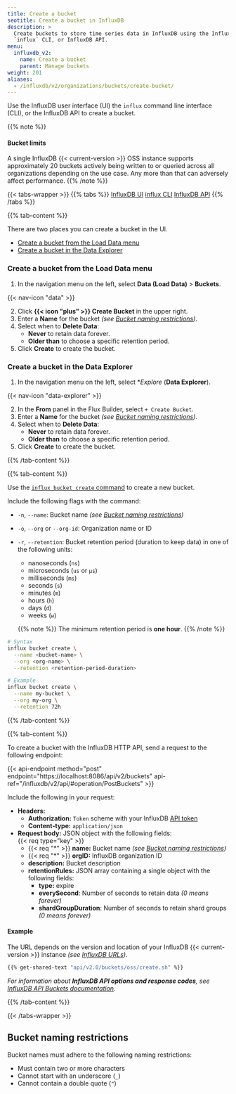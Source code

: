 ```yaml
---
title: Create a bucket
seotitle: Create a bucket in InfluxDB
description: >
  Create buckets to store time series data in InfluxDB using the InfluxDB UI,
  `influx` CLI, or InfluxDB API.
menu:
  influxdb_v2:
    name: Create a bucket
    parent: Manage buckets
weight: 201
aliases:
  - /influxdb/v2/organizations/buckets/create-bucket/
---
```


Use the InfluxDB user interface (UI) the `influx` command line interface (CLI),
or the InfluxDB API to create a bucket.

{{% note %}}
#### Bucket limits
A single InfluxDB {{< current-version >}} OSS instance supports approximately 20 buckets actively being
written to or queried across all organizations depending on the use case.
Any more than that can adversely affect performance.
{{% /note %}}

{{< tabs-wrapper >}}
{{% tabs %}}
[InfluxDB UI](#)
[influx CLI](#)
[InfluxDB API](#)
{{% /tabs %}}

<!------------------------------ BEGIN UI CONTENT ----------------------------->
{{% tab-content %}}

There are two places you can create a bucket in the UI.

- [Create a bucket from the Load Data menu](#create-a-bucket-from-the-load-data-menu)
- [Create a bucket in the Data Explorer](#create-a-bucket-in-the-data-explorer)

### Create a bucket from the Load Data menu

1.  In the navigation menu on the left, select **Data (Load Data)** > **Buckets**.

{{< nav-icon "data" >}}

2.  Click **{{< icon "plus" >}} Create Bucket** in the upper right.
3.  Enter a **Name** for the bucket 
    _(see [Bucket naming restrictions](#bucket-naming-restrictions))_.
4.  Select when to **Delete Data**:
    - **Never** to retain data forever.  
    - **Older than** to choose a specific retention period.
5.  Click **Create** to create the bucket.

### Create a bucket in the Data Explorer

1.  In the navigation menu on the left, select **Explore* (**Data Explorer**).

{{< nav-icon "data-explorer" >}}

2.  In the **From** panel in the Flux Builder, select `+ Create Bucket`.
3.  Enter a **Name** for the bucket 
    _(see [Bucket naming restrictions](#bucket-naming-restrictions))_.
4.  Select when to **Delete Data**:
    - **Never** to retain data forever.  
    - **Older than** to choose a specific retention period.
5.  Click **Create** to create the bucket.

{{% /tab-content %}}
<!------------------------------- END UI CONTENT ------------------------------>


<!----------------------------- BEGIN CLI CONTENT ----------------------------->
{{% tab-content %}}

Use the [`influx bucket create` command](/influxdb/v2/reference/cli/influx/bucket/create)
to create a new bucket.

Include the following flags with the command:

- `-n`, `--name`: Bucket name
    _(see [Bucket naming restrictions](#bucket-naming-restrictions))_
- `-o`, `--org` or `--org-id`: Organization name or ID
- `-r`, `--retention`: Bucket retention period (duration to keep data) in one of the following units:
  - nanoseconds (`ns`)
  - microseconds (`us` or `µs`)
  - milliseconds (`ms`)
  - seconds (`s`)
  - minutes (`m`)
  - hours (`h`)
  - days (`d`)
  - weeks (`w`)

  {{% note %}}
  The minimum retention period is **one hour**.
  {{% /note %}}

```sh
# Syntax
influx bucket create \
  --name <bucket-name> \
  --org <org-name> \
  --retention <retention-period-duration>

# Example
influx bucket create \
  --name my-bucket \
  --org my-org \
  --retention 72h
```

{{% /tab-content %}}
<!------------------------------ END CLI CONTENT ------------------------------>

<!----------------------------- BEGIN API CONTENT ----------------------------->
{{% tab-content %}}

To create a bucket with the InfluxDB HTTP API, send a request to the following endpoint:

{{< api-endpoint method="post" endpoint="https://localhost:8086/api/v2/buckets" api-ref="/influxdb/v2/api/#operation/PostBuckets" >}}

Include the following in your request:

- **Headers:**
  - **Authorization:** `Token` scheme with your InfluxDB [API token](/influxdb/v2/admin/tokens/)
  - **Content-type:** `application/json`
- **Request body:** JSON object with the following fields:  
  {{< req type="key" >}}
  - {{< req "\*" >}} **name:** Bucket name
    _(see [Bucket naming restrictions](#bucket-naming-restrictions))_
  - {{< req "\*" >}} **orgID:** InfluxDB organization ID
  - **description:** Bucket description
  - **retentionRules:** JSON array containing a single object
    with the following fields:
    - **type:** expire
    - **everySecond**: Number of seconds to retain data _(0 means forever)_
    - **shardGroupDuration**: Number of seconds to retain shard groups _(0 means forever)_

#### Example

The URL depends on the version and location of your InfluxDB {{< current-version >}}
instance _(see [InfluxDB URLs](/influxdb/v2/reference/urls/))_.

```sh
{{% get-shared-text "api/v2.0/buckets/oss/create.sh" %}}
```

_For information about **InfluxDB API options and response codes**, see
[InfluxDB API Buckets documentation](/influxdb/v2/api/#operation/PostBuckets)._

{{% /tab-content %}}
<!------------------------------ END API CONTENT ------------------------------>
{{< /tabs-wrapper >}}

## Bucket naming restrictions

Bucket names must adhere to the following naming restrictions:

- Must contain two or more characters
- Cannot start with an underscore (`_`)
- Cannot contain a double quote (`"`)
